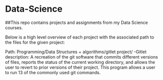 # Data-Science

##This repo contains projects and assignments from my Data Science courses.

Below is a high level overview of each project with the associated path to the files for the given project:

Path: Programming/Data Structures + algorithms/gitlet project/
-Gitlet description: A recreation of the git software that commits different versions of files, reports the status of the current working directory, and allows the user to revert to prior versions of their project.  This program allows a user to run 13 of the commonly used git commands.

